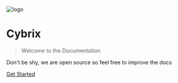 ![logo](_media/googleturtle.svg ':size=100')

# Cybrix

> Welcome to the Documentation

Don't be shy, we are open source so feel free to improve the docs

[Get Started](#getting-started)

